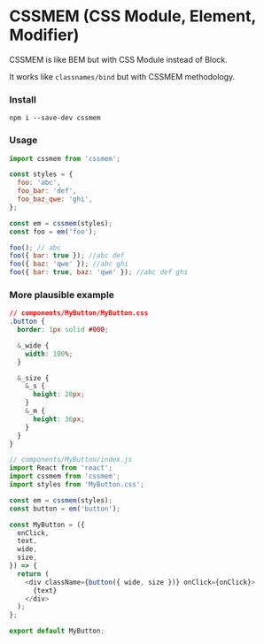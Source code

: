# CSSMEM (CSS Module, Element, Modifier)

CSSMEM is like BEM but with CSS Module instead of Block.

It works like `classnames/bind` but with CSSMEM methodology.

### Install
```
npm i --save-dev cssmem
```

### Usage
```js
import cssmem from 'cssmem';

const styles = {
  foo: 'abc',
  foo_bar: 'def',
  foo_baz_qwe: 'ghi',
};

const em = cssmem(styles);
const foo = em('foo');

foo(); // abc
foo({ bar: true }); //abc def
foo({ baz: 'qwe' }); //abc ghi
foo({ bar: true, baz: 'qwe' }); //abc def ghi
```

### More plausible example
```css
// components/MyButton/MyButton.css
.button {
  border: 1px solid #000;

  &_wide {
    width: 100%;
  }

  &_size {
    &_s {
      height: 28px;
    }
    &_m {
      height: 36px;
    }
  }
}
```

```js
// components/MyButton/index.js
import React from 'react';
import cssmem from 'cssmem';
import styles from 'MyButton.css';

const em = cssmem(styles);
const button = em('button');

const MyButton = ({
  onClick,
  text,
  wide,
  size,
}) => {
  return (
    <div className={button({ wide, size })} onClick={onClick}>
      {text}
    </div>
  );
};

export default MyButton;
```
